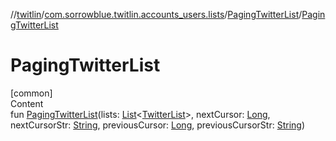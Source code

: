 //[twitlin](../../index.md)/[com.sorrowblue.twitlin.accounts_users.lists](../index.md)/[PagingTwitterList](index.md)/[PagingTwitterList](-paging-twitter-list.md)



# PagingTwitterList  
[common]  
Content  
fun [PagingTwitterList](-paging-twitter-list.md)(lists: [List](https://kotlinlang.org/api/latest/jvm/stdlib/kotlin.collections/-list/index.html)<[TwitterList](../-twitter-list/index.md)>, nextCursor: [Long](https://kotlinlang.org/api/latest/jvm/stdlib/kotlin/-long/index.html), nextCursorStr: [String](https://kotlinlang.org/api/latest/jvm/stdlib/kotlin/-string/index.html), previousCursor: [Long](https://kotlinlang.org/api/latest/jvm/stdlib/kotlin/-long/index.html), previousCursorStr: [String](https://kotlinlang.org/api/latest/jvm/stdlib/kotlin/-string/index.html))  



